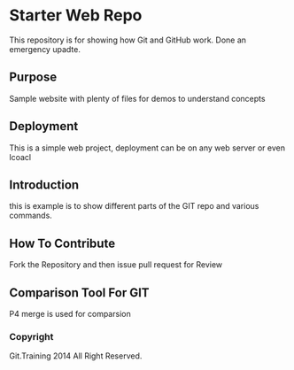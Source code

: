 # Starter Web Repo

This repository is for showing how Git and GitHub work. Done an emergency upadte.

## Purpose

Sample website with plenty of files for demos to understand concepts

## Deployment
This is a simple web project, deployment can be on any web server or even lcoacl
## Introduction
this is example is to show different parts of the GIT repo and various commands. 

## How To Contribute
Fork the Repository and then issue pull request for Review
## Comparison Tool For GIT
P4 merge is used for comparsion
### Copyright
Git.Training 2014 All Right Reserved.
